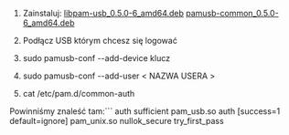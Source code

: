 1. Zainstaluj:
              [libpam-usb_0.5.0-6_amd64.deb](https://github.com/Sofmic/admin-man/raw/master/libpam-usb_0.5.0-6_amd64.deb)
              [pamusb-common_0.5.0-6_amd64.deb](https://github.com/Sofmic/admin-man/raw/master/pamusb-common_0.5.0-6_amd64.deb)
  
2. Podłącz USB którym chcesz się logować

3. sudo pamusb-conf --add-device klucz

4. sudo pamusb-conf --add-user < NAZWA USERA >

5. cat /etc/pam.d/common-auth

Powinniśmy znaleść tam:```
auth	sufficient      pam_usb.so 
auth	[success=1 default=ignore]	pam_unix.so nullok_secure try_first_pass
```
